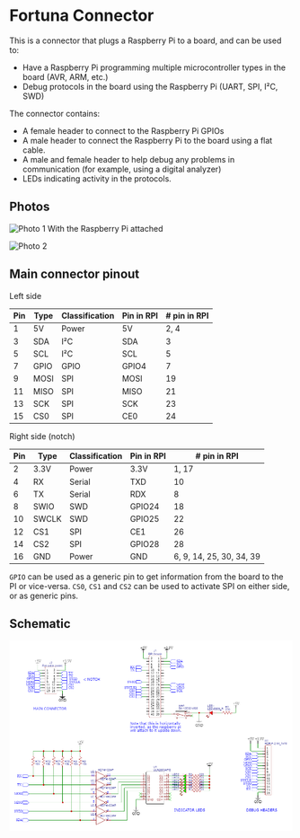 # Fortuna Connector

This is a connector that plugs a Raspberry Pi to a board, and can be used to:
 - Have a Raspberry Pi programming multiple microcontroller types in the board (AVR, ARM, etc.)
 - Debug protocols in the board using the Raspberry Pi (UART, SPI, I²C, SWD)

The connector contains:
 - A female header to connect to the Raspberry Pi GPIOs
 - A male header to connect the Raspberry Pi to the board using a flat cable.
 - A male and female header to help debug any problems in communication (for example, using a digital analyzer)
 - LEDs indicating activity in the protocols.

## Photos

![Photo 1](connector1.jpg)
With the Raspberry Pi attached

![Photo 2](connector2.jpg)

## Main connector pinout

Left side

| Pin | Type  | Classification | Pin in RPI | # pin in RPI |
|-----|-------|----------------|------------|--------------|
|  1  | 5V    | Power          | 5V         | 2, 4  |
|  3  | SDA   | I²C            | SDA        | 3     |
|  5  | SCL   | I²C            | SCL        | 5     |
|  7  | GPIO  | GPIO           | GPIO4      | 7     |
|  9  | MOSI  | SPI            | MOSI       | 19    |
| 11  | MISO  | SPI            | MISO       | 21    |
| 13  | SCK   | SPI            | SCK        | 23    |
| 15  | CS0   | SPI            | CE0        | 24    |

Right side (notch)

| Pin | Type  | Classification | Pin in RPI | # pin in RPI |
|-----|-------|----------------|------------|--------------|
|  2  | 3.3V  | Power          | 3.3V       | 1, 17 |
|  4  | RX    | Serial         | TXD        | 10    |
|  6  | TX    | Serial         | RDX        | 8     |
|  8  | SWIO  | SWD            | GPIO24     | 18    |
| 10  | SWCLK | SWD            | GPIO25     | 22    |
| 12  | CS1   | SPI            | CE1        | 26    |
| 14  | CS2   | SPI            | GPIO28     | 28    |
| 16  | GND   | Power          | GND        | 6, 9, 14, 25, 30, 34, 39 |

`GPIO` can be used as a generic pin to get information from the board to the PI or vice-versa. `CS0`, `CS1` and `CS2` can be used to activate SPI on either side, or as generic pins.

## Schematic

![Schematic](schematic.png)
